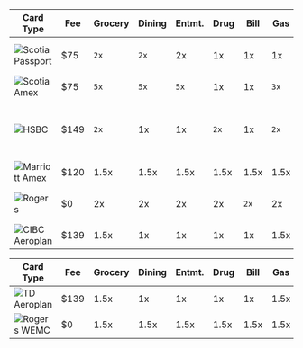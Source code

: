 


| Card Type | Fee | Grocery	| Dining | Entmt. | Drug | Bill | Gas | Travel | Transit | Other | Extra | FX |  Renew |
| ------ | ------ | ------ | ------ | ------ | ------ | ------ | ------ | ------ | ------ | ------ | ------ | ------ | ------ |
| ![Scotia Passport](https://www.scotiabank.com/content/dam/scotiabank/canada/credit-cards/images/card-art/Passport_Visa_Infinite_CreditCard_0421_Eng.png) | $75 | `2x` | `2x` | 2x | 1x | 1x | 1x | 1x | 2x | 1x | Airport Lounge x6 | No | Nov. 23 |
| ![Scotia Amex](https://www.scotiabank.com/content/dam/scotiabank/canada/credit-cards/images/card-art/AMEX_Gold_SceneGoldLogo_En.png) | $75 | `5x` | `5x` | `5x` | 1x | 1x | `3x` | 1x | `3x` | 1x | / | No | Nov. 23 |
| ![HSBC](https://www.forbes.com/advisor/wp-content/uploads/2021/03/hsbc-credit-cards-products-elite-card-art.jpg) | $149 | `2x` | 1x | 1x | `2x` | 1x | `2x` | `3x` | 1x | 1x | $100 Credit, Free Boingo WIFI | No | Oct. 10 |
| ![Marriott Amex](https://icm.aexp-static.com/Internet/internationalcardshop/en_ca/images/cards/marriott-bonvoy-Business_Credit_Card.png) | $120 | 1.5x | 1.5x | 1.5x | 1.5x | 1.5x | 1.5x | 1.5x | 1.5x | 1.5x | Free Night | Yes | Sept. 17 |
| ![Rogers](https://rogersbank.com/assets/connections_card_reflection.en-6085a61ea37619237c6bf4f0e1868a7dcdff97836bb836c8b2d5b37576bd1dd0.png) | $0 | 2x | 2x | 2x | 2x | `2x` | 2x | 2x | 2x | `2x` |  5 Roam days | Yes | / |
| ![CIBC Aeroplan](https://www.cibc.com/content/cibcpublic/en/personal-banking/credit-cards/all-credit-cards/aeroplan-visa-infinite-card/_jcr_content/parsys/image_copy_copy_copy.render.desktop.png) | $139 | 1.5x | 1x | 1x | 1x | 1x | 1.5x | 1x | 1x | 1x | / | Yes | Apr 27 |


| Card Type | Fee | Grocery	| Dining | Entmt. | Drug | Bill | Gas | Travel | Transit | Other | Extra | FX |  Renew |
| ------ | ------ | ------ | ------ | ------ | ------ | ------ | ------ | ------ | ------ | ------ | ------ | ------ | ------ |
| ![TD Aeroplan](https://www.td.com/content/dam/tdct/images/personal-banking/aeroplan-infinite-visa-card-fr-comp39-en.jpeg) | $139 | 1.5x | 1x | 1x | 1x | 1x | 1.5x | 1x | 1x | 1x | / | Yes | Closed |
| ![Rogers WEMC](https://rogersbank.com/assets/we_card_reflection.en-895bdcade1edd8ea8b8ed7e6ed51fc2048d885ca8010835b408f3423401c6927.png) | $0 | 1.5x | 1.5x | 1.5x | 1.5x | 1.5x | 1.5x | 1.5x | 1.5x | 1.5x | / | No | Closed |